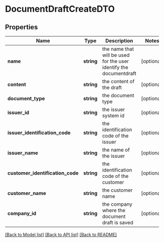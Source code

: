 # DocumentDraftCreateDTO

## Properties
Name | Type | Description | Notes
------------ | ------------- | ------------- | -------------
**name** | **string** | the name that will be used for the user identify the documentdraft | [optional] 
**content** | **string** | the content of the draft | [optional] 
**document_type** | **string** | the document type | [optional] 
**issuer_id** | **string** | the issuer system id | [optional] 
**issuer_identification_code** | **string** | the identification code of the issuer | [optional] 
**issuer_name** | **string** | the name of the issuer | [optional] 
**customer_identification_code** | **string** | the identification code of the customer | [optional] 
**customer_name** | **string** | the customer name | [optional] 
**company_id** | **string** | the company where the document draft is saved | [optional] 

[[Back to Model list]](../README.md#documentation-for-models) [[Back to API list]](../README.md#documentation-for-api-endpoints) [[Back to README]](../README.md)


